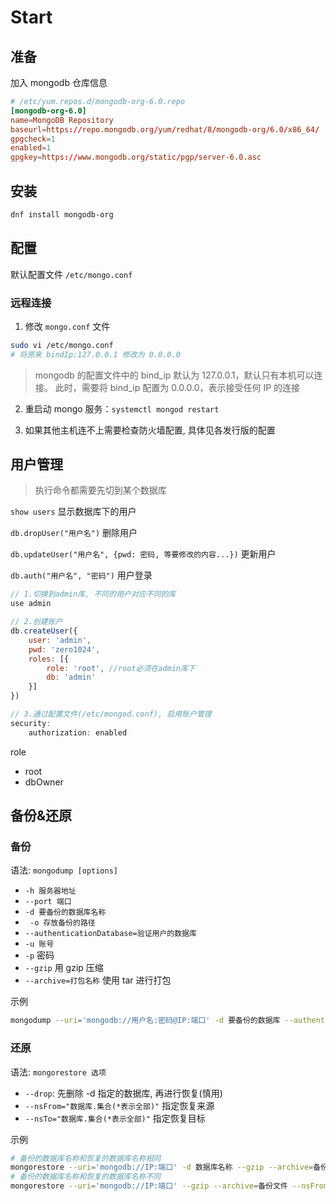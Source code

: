 # Start

## 准备

加入 mongodb 仓库信息

```toml
# /etc/yum.repos.d/mongodb-org-6.0.repo
[mongodb-org-6.0]
name=MongoDB Repository
baseurl=https://repo.mongodb.org/yum/redhat/8/mongodb-org/6.0/x86_64/
gpgcheck=1
enabled=1
gpgkey=https://www.mongodb.org/static/pgp/server-6.0.asc
```

## 安装

```bash
dnf install mongodb-org
```

## 配置

默认配置文件 `/etc/mongo.conf`

### 远程连接

1. 修改 `mongo.conf` 文件

```bash
sudo vi /etc/mongo.conf
# 将原来 bindIp:127.0.0.1 修改为 0.0.0.0
```

> mongodb 的配置文件中的 bind_ip 默认为 127.0.0.1，默认只有本机可以连接。 此时，需要将 bind_ip 配置为 0.0.0.0，表示接受任何 IP 的连接

2. 重启动 mongo 服务：`systemctl mongod restart`

3. 如果其他主机连不上需要检查防火墙配置, 具体见各发行版的配置

## 用户管理

> 执行命令都需要先切到某个数据库

`show users` 显示数据库下的用户

`db.dropUser("用户名")` 删除用户

`db.updateUser("用户名", {pwd: 密码, 等要修改的内容...})` 更新用户

`db.auth("用户名", "密码")` 用户登录

```js
// 1.切换到admin库, 不同的用户对应不同的库
use admin

// 2.创建账户
db.createUser({
    user: 'admin',
    pwd: 'zero1024',
    roles: [{
        role: 'root', //root必须在admin库下
        db: 'admin'
    }]
})

// 3.通过配置文件(/etc/mongod.conf), 启用账户管理
security:
    authorization: enabled
```

role

- root
- dbOwner

## 备份&还原

### 备份

语法: `mongodump [options]`

- `-h 服务器地址`
- `--port 端口`
- `-d 要备份的数据库名称`
- ` -o 存放备份的路径`
- `--authenticationDatabase=验证用户的数据库`
- `-u 账号`
- `-p` 密码
- `--gzip` 用 gzip 压缩
- `--archive=打包名称` 使用 tar 进行打包

示例

```sh
mongodump --uri='mongodb://用户名:密码@IP:端口' -d 要备份的数据库 --authenticationDatabase=验证用户的数据库 --gzip --archive="$(date +%F).gz"
```

### 还原

语法: `mongorestore 选项`

- `--drop`: 先删除 -d 指定的数据库, 再进行恢复(慎用)
- `--nsFrom="数据库.集合(*表示全部)"` 指定恢复来源
- `--nsTo="数据库.集合(*表示全部)"` 指定恢复目标

示例

```sh
# 备份的数据库名称和恢复的数据库名称相同
mongorestore --uri='mongodb://IP:端口' -d 数据库名称 --gzip --archive=备份文件
# 备份的数据库名称和恢复的数据库名称不同
mongorestore --uri='mongodb://IP:端口' --gzip --archive=备份文件 --nsFrom="备份的数据库.*" --nsTo="恢复的数据库.*"
```
